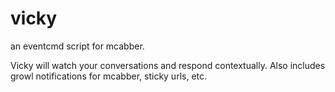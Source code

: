 vicky
=====

an eventcmd script for mcabber.

Vicky will watch your conversations and respond contextually.  Also includes growl notifications for mcabber, sticky urls, etc.
